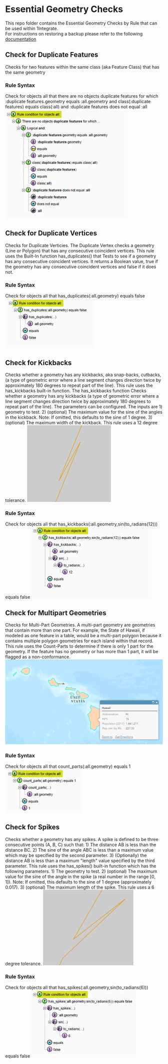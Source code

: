 # Essential Geometry Checks
This repo folder contains the Essential Geometry Checks by Rule that can be used within 1Integrate.  
For instructions on restoring a backup please refer to the following [documentation](https://1spatial.com/documentation/1integrate/v2_3/Topics/Backup_Restore.htm?Highlight=Restore%20Backup%20Rules)

## Check for Duplicate Features
Checks for two features within the same class (aka Feature Class) that has the same geometry 
### Rule Syntax
Check for objects all that there are no objects duplicate features for which :duplicate features.geometry equals :all.geometry and class(:duplicate features) equals class(:all) and :duplicate features does not equal :all
![Alt text](img/DuplicateFeaturesRule.png?raw=true "Duplicate Feature Rule Screenshot")

## Check for Duplicate Vertices
Checks for Duplicate Verticies.  The Duplicate Vertex checks a geometry (Line or Polygon) that has any consecutive coincident vertices.  This rule uses the Built-In function has_duplicates() that Tests to see if a geometry has any consecutive coincident vertices.  It returns a Boolean value, true if the geometry has any consecutive coincident vertices and false if it does not. 
### Rule Syntax
Check for objects all that has_duplicates(:all.geometry) equals false
![Alt text](img/DuplicateVerticesRule.png?raw=true "Duplicate Vertex Rule Screenshot")

## Check for Kickbacks
Checks whether a geometry has any kickbacks, aka snap-backs, cutbacks, (a type of geometric error where a line segment changes direction twice by approximately 180 degrees to repeat part of the line).  This rule uses the has_kickbacks built-in function.  The has_kickbacks function Checks whether a geometry has any kickbacks (a type of geometric error where a line segment changes direction twice by approximately 180 degrees to repeat part of the line).  The parameters can be configured.  The inputs are 1) geometry to test. 2) (optional) The maximum value for the sine of the angles in the kickback. Note: If omitted, this defaults to the sine of 1 degree. 3) (optional) The maximum width of the kickback. 
This rule uses a 12 degree tolerance.
![Alt text](img/KickbackExample.png?raw=true "Kickback Example")

### Rule Syntax
Check for objects all that has_kickbacks(:all.geometry,sin(to_radians(12))) equals false
![Alt text](img/KickbackRule.png?raw=true "Kickback Rule Screenshot")

## Check for Multipart Geometries
Checks for Multi-Part Geometries.  A multi-part geometry are geometries that contain more than one part.  For example, the State of Hawaii, if modeled as one feature in a table, would be a multi-part polygon because it contains multiple polygon geometries for each island within that record.  This rule uses the Count-Parts to determine if there is only 1 part for the geometry.  If the feature has no geometry or has more than 1 part, it will be flagged as a non-conformance.
![Alt text](img/MultiPartExample.png?raw=true "Multipart Example in Hawaii")

### Rule Syntax
Check for objects all that count_parts(:all.geometry) equals 1
![Alt text](img/CountPartsRule.png?raw=true "Multi-Part Rule Screenshot")

## Check for Spikes
Checks whether a geometry has any spikes.  A spike is defined to be three consecutive points (A, B, C) such that: 1) The distance AB is less than the distance BC. 2) The sine of the angle ABC is less than a maximum value which may be specified by the second parameter. 3) (Optionally) the distance AB is less than a maximum "length" value specified by the third parameter.  This rule uses the has_spikes() built-in function which has the following parameters.  1) The geometry to test. 2) (optional) The maximum value for the sine of the angle in the spike (a real number in the range [0, 1]). Note: If omitted, this defaults to the sine of 1 degree (approximately 0.017). 3) (optional) The maximum length of the spike.
This rule uses a 6 degree tolerance.
![Alt text](img/SpikeExample.png?raw=true "Spike Example")

### Rule Syntax
Check for objects all that has_spikes(:all.geometry,sin(to_radians(6))) equals false
![Alt text](img/SpikeRule.png?raw=true "Spike Rule Screenshot")
